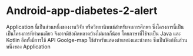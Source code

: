 # Android-app-diabetes-2-alert
Application นี้เป็นส่วนหนึ่งของงานวิจัย หรือวิทยานิพนธ์สำหรับจบการศึกษา
ซึ่งโครงการนี้เป็น เป็นโครงการที่ทำคนเดียว จึงอาจมีข้อผิดพลาดบ้างไม่มากก็น้อย
โดยภาษาที่ใช้จะเป็น Java และ Kotlin 
อีกทั้งมีการใช้ API Goolge-map ใช้สำหรับแสดงตำแหน่งและนำทาง ซึ่งเป็นฟังก์ชันส่วนหนึ่งของ Application
